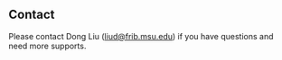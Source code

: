 ## Contact
Please contact Dong Liu (<liud@frib.msu.edu>) if you have questions and need more supports. 
